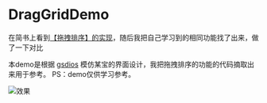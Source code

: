 # DragGridDemo

在简书上看到[【拖拽排序】的实现](http://www.jianshu.com/p/4377ed5777ac)，随后我把自己学习到的相同功能找了出来，做了一下对比


本demo是根据 [gsdios](https://github.com/gsdios) 模仿某宝的界面设计，我把拖拽排序的功能的代码摘取出来用于参考。
PS：demo仅供学习参考。

 ![效果](http://upload-images.jianshu.io/upload_images/311252-6371d37e2ecfa57d.gif?imageMogr2/auto-orient/strip)
